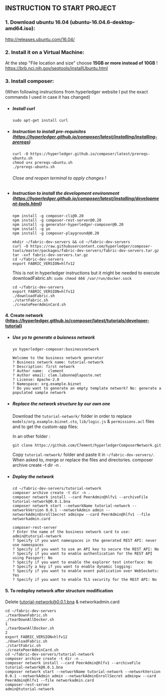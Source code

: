 ## INSTRUCTION TO START PROJECT

### 1. Download ubuntu 16.04 (ubuntu-16.04.6-desktop-amd64.iso):  

http://releases.ubuntu.com/16.04/ 
  
### 2. Install it on a Virtual Machine:  

   At the step "File location and size" choose **15GB or more instead of 10GB** !  
https://brb.nci.nih.gov/seqtools/installUbuntu.html

### 3. Install composer:  

(When following instructions from hyperledger website I put the exact commands I used in case it has changed) 

+ ##### Install curl

  ```sudo apt-get install curl```

+ ##### Instruction to install pre-requisites (https://hyperledger.github.io/composer/latest/installing/installing-prereqs) 
  ```
  curl -O https://hyperledger.github.io/composer/latest/prereqs-ubuntu.sh  
  chmod u+x prereqs-ubuntu.sh  
  ./prereqs-ubuntu.sh  
  ```

  ###### Close and reopen terminal to apply changes !

+ ##### Instruction to install the development environment (https://hyperledger.github.io/composer/latest/installing/development-tools.html) 
  ```
  npm install -g composer-cli@0.20  
  npm install -g composer-rest-server@0.20  
  npm install -g generator-hyperledger-composer@0.20  
  npm install -g yo  
  npm install -g composer-playground@0.20
  ```  
  ```
  mkdir ~/fabric-dev-servers && cd ~/fabric-dev-servers  
  curl -O https://raw.githubusercontent.com/hyperledger/composer-tools/master/packages/fabric-dev-servers/fabric-dev-servers.tar.gz  
  tar -xvf fabric-dev-servers.tar.gz  
  cd ~/fabric-dev-servers  
  export FABRIC_VERSION=hlfv12  
  ```
  This is not in hyperledger instructions but it might be needed to execute downloadFabric.sh: `sudo chmod 666 /var/run/docker.sock`
  ```
  cd ~/fabric-dev-servers  
  export FABRIC_VERSION=hlfv12  
  ./downloadFabric.sh  
  ./startFabric.sh
  ./createPeerAdminCard.sh
  ```
#### 4. Create network (https://hyperledger.github.io/composer/latest/tutorials/developer-tutorial)
+ ##### Use yo to generate a buisness network
  ```
  yo hyperledger-composer:businessnetwork
  
  Welcome to the business network generator
  ? Business network name: tutorial-network
  ? Description: first network
  ? Author name:  clement
  ? Author email: clem.labonne@laposte.net
  ? License: Apache-2.0
  ? Namespace: org.example.biznet
  ? Do you want to generate an empty template network? No: generate a populated sample network
  ```
+ ##### Replace the network structure by our own one
  Download the `tutorial-network/` folder in order to replace `models/org.example.biznet.cto`, `lib/logic.js` & `permissions.acl` files and to get the custom-app files:
  
    In an other folder :
    ```
    git clone https://github.com/C7ement/hyperledgerComposerNetwork.git
    ```
    Copy `tutorial-network/` folder and paste it in `~/fabric-dev-servers/`.
    When asked to, merge or replace the files and directories.
    composer archive create -t dir -n .


+ ##### Deploy the network
  ```
  cd ~/fabric-dev-servers/tutorial-network  
  composer archive create -t dir -n .  
  composer network install --card PeerAdmin@hlfv1 --archiveFile tutorial-network@0.0.1.bna  
  composer network start --networkName tutorial-network --networkVersion 0.0.1 --networkAdmin admin --networkAdminEnrollSecret adminpw --card PeerAdmin@hlfv1 --file networkadmin.card  
  ```
  ```
  composer-rest-server
  ? Enter the name of the business network card to use: admin@tutorial-network
  ? Specify if you want namespaces in the generated REST API: never use namespaces
  ? Specify if you want to use an API key to secure the REST API: No
  ? Specify if you want to enable authentication for the REST API using Passport: No
  ? Specify if you want to enable the explorer test interface: No
  ? Specify a key if you want to enable dynamic logging: 
  ? Specify if you want to enable event publication over WebSockets: Yes
  ? Specify if you want to enable TLS security for the REST API: No
  ```
    
#### 5. To redeploy network after structure modification 
  Delete tutorial-network@0.0.1.bna & networkadmin.card
  ```
  cd ~/fabric-dev-servers  
  ./tearDownFabric.sh
  ./tearDownAllDocker.sh
  1
  ./tearDownAllDocker.sh
  2
  export FABRIC_VERSION=hlfv12  
  ./downloadFabric.sh  
  ./startFabric.sh
  ./createPeerAdminCard.sh
  cd ~/fabric-dev-servers/tutorial-network  
  composer archive create -t dir -n .  
  composer network install --card PeerAdmin@hlfv1 --archiveFile tutorial-network@0.0.1.bna  
  composer network start --networkName tutorial-network --networkVersion 0.0.1 --networkAdmin admin --networkAdminEnrollSecret adminpw --card PeerAdmin@hlfv1 --file networkadmin.card  
  composer-rest-server
  admin@tutorial-network
  ```
